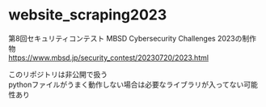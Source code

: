 # website_scraping2023  
第8回セキュリティコンテスト MBSD Cybersecurity Challenges 2023の制作物  
https://www.mbsd.jp/security_contest/20230720/2023.html  

このリポジトリは非公開で扱う  
pythonファイルがうまく動作しない場合は必要なライブラリが入ってない可能性あり  
